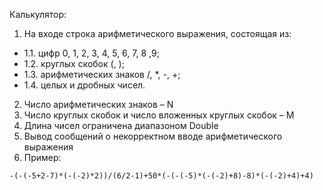 Калькулятор:
1. На входе строка арифметического выражения, состоящая из:
 * 1.1. цифр 0, 1, 2, 3, 4, 5, 6, 7, 8 ,9;
 * 1.2. круглых скобок (, );
 * 1.3. арифметических знаков /, *, -, +;
 * 1.4. целых и дробных чисел.
2. Число арифметических знаков – N
3. Число круглых скобок и число вложенных круглых скобок – M
4. Длина чисел ограничена диапазоном Double
5. Вывод сообщений о некорректном вводе арифметического выражения
6. Пример:

` -(-(-5+2-7)*(-(-2)*2))/(6/2-1)+50*(-(-(-5)*(-(-2)+8)-8)*(-(-2)+4)+4) `

